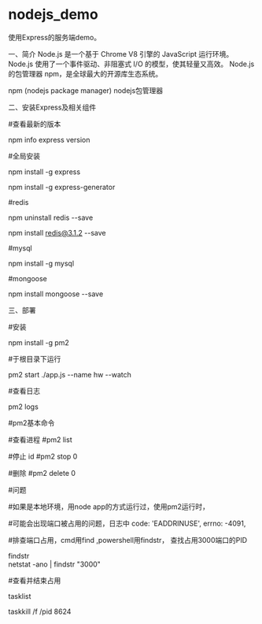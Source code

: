 # nodejs_demo
使用Express的服务端demo。

一、简介
Node.js 是一个基于 Chrome V8 引擎的 JavaScript 运行环境。 Node.js 使用了一个事件驱动、非阻塞式 I/O 的模型，使其轻量又高效。 
Node.js 的包管理器 npm，是全球最大的开源库生态系统。

npm (nodejs package manager) nodejs包管理器

二、安装Express及相关组件

#查看最新的版本

npm info express version    

#全局安装

npm install  -g express 

npm install -g express-generator


#redis

npm uninstall redis --save

npm install redis@3.1.2 --save


#mysql

npm install -g mysql 


#mongoose

npm install mongoose --save

三、部署

#安装

npm install -g pm2

#于根目录下运行

pm2 start ./app.js --name hw --watch

#查看日志

pm2 logs

#pm2基本命令

#查看进程
#pm2 list

#停止 id
#pm2 stop 0

#删除
#pm2 delete 0



#问题

#如果是本地环境，用node app的方式运行过，使用pm2运行时，

#可能会出现端口被占用的问题，日志中   code: 'EADDRINUSE', errno: -4091,

#排查端口占用，cmd用find ,powershell用findstr， 查找占用3000端口的PID

findstr  
netstat -ano | findstr "3000"

#查看并结束占用

tasklist

taskkill /f /pid 8624
